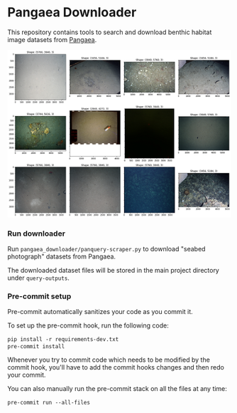 # Pangaea Downloader

This repository contains tools to search and download benthic habitat image datasets from [Pangaea](https://www.pangaea.de/).

![Sample Images](./notebooks/sample_images.png)

### Run downloader
Run `pangaea_downloader/panquery-scraper.py` to download "seabed photograph" datasets from Pangaea.

The downloaded dataset files will be stored in the main project directory under `query-outputs`.


### Pre-commit setup

Pre-commit automatically sanitizes your code as you commit it.

To set up the pre-commit hook, run the following code:

```
pip install -r requirements-dev.txt
pre-commit install
```

Whenever you try to commit code which needs to be modified by the commit hook, you'll have to add the commit hooks changes and then redo your commit.

You can also manually run the pre-commit stack on all the files at any time:

```
pre-commit run --all-files
```
